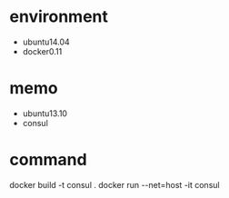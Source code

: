 # environment
* ubuntu14.04
* docker0.11

# memo
* ubuntu13.10
* consul

# command
docker build -t consul .
docker run --net=host -it consul
